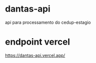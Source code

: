 # dantas-api
 api para processamento do cedup-estagio

#  endpoint vercel
 https://dantas-api.vercel.app/
